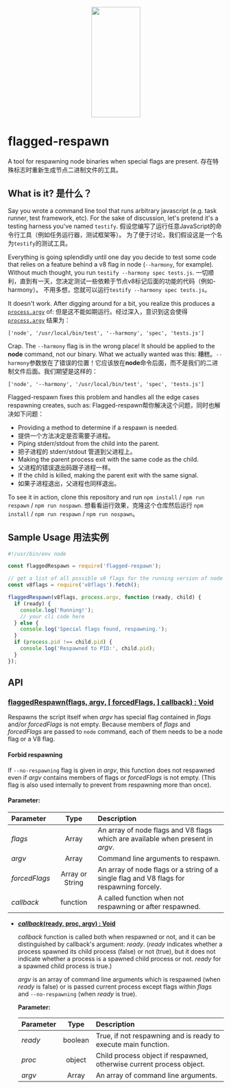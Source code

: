 <p align="center">
  <a href="http://gulpjs.com">
    <img height="257" width="114" src="https://raw.githubusercontent.com/gulpjs/artwork/master/gulp-2x.png">
  </a>
</p>

# flagged-respawn

A tool for respawning node binaries when special flags are present.
存在特殊标志时重新生成节点二进制文件的工具。

## What is it? 是什么？

Say you wrote a command line tool that runs arbitrary javascript (e.g. task runner, test framework, etc). For the sake of discussion, let's pretend it's a testing harness you've named `testify`.
假设您编写了运行任意JavaScript的命令行工具（例如任务运行器，测试框架等）。 为了便于讨论，我们假设这是一个名为`testify`的测试工具。

Everything is going splendidly until one day you decide to test some code that relies on a feature behind a v8 flag in node (`--harmony`, for example).  Without much thought, you run `testify --harmony spec tests.js`.
一切顺利，直到有一天，您决定测试一些依赖于节点v8标记后面的功能的代码（例如-harmony）。 不用多想，您就可以运行`testify --harmony spec tests.js`。

It doesn't work. After digging around for a bit, you realize this produces a [`process.argv`](http://nodejs.org/docs/latest/api/process.html#process_process_argv) of:
但是这不能如期运行。经过深入，意识到这会使得 [`process.argv`](http://nodejs.org/docs/latest/api/process.html#process_process_argv) 结果为：

`['node', '/usr/local/bin/test', '--harmony', 'spec', 'tests.js']`

Crap. The `--harmony` flag is in the wrong place! It should be applied to the **node** command, not our binary. What we actually wanted was this:
糟糕。`--harmony`参数放在了错误的位置！它应该放在**node**命令后面，而不是我们的二进制文件后面。我们期望是这样的：

`['node', '--harmony', '/usr/local/bin/test', 'spec', 'tests.js']`

Flagged-respawn fixes this problem and handles all the edge cases respawning creates, such as:
Flagged-respawn帮你解决这个问题，同时也解决如下问题：
- Providing a method to determine if a respawn is needed.
- 提供一个方法决定是否需要子进程。
- Piping stderr/stdout from the child into the parent.
- 把子进程的 stderr/stdout 管道到父进程上。
- Making the parent process exit with the same code as the child.
- 父进程的错误退出码跟子进程一样。
- If the child is killed, making the parent exit with the same signal.
- 如果子进程退出，父进程也同样退出。

To see it in action, clone this repository and run `npm install` / `npm run respawn` / `npm run nospawn`.
想看看运行效果，克隆这个仓库然后运行 `npm install` / `npm run respawn` / `npm run nospawn`。

## Sample Usage 用法实例

```js
#!/usr/bin/env node

const flaggedRespawn = require('flagged-respawn');

// get a list of all possible v8 flags for the running version of node
const v8flags = require('v8flags').fetch();

flaggedRespawn(v8flags, process.argv, function (ready, child) {
  if (ready) {
    console.log('Running!');
    // your cli code here
  } else {
    console.log('Special flags found, respawning.');
  }
  if (process.pid !== child.pid) {
    console.log('Respawned to PID:', child.pid);
  }
});

```


## API

### <u>flaggedRespawn(flags, argv, [ forcedFlags, ] callback) : Void</u>

Respawns the script itself when *argv* has special flag contained in *flags* and/or *forcedFlags* is not empty. Because members of *flags* and *forcedFlags* are passed to `node` command, each of them needs to be a node flag or a V8 flag.

#### Forbid respawning

If `--no-respawning` flag is given in *argv*, this function does not respawned even if *argv* contains members of flags or *forcedFlags* is not empty. (This flag is also used internally to prevent from respawning more than once).

#### Parameter:

| Parameter     |  Type  | Description |
|:--------------|:------:|:----------------------------------------------------|
| *flags*       | Array  | An array of node flags and V8 flags which are available when present in *argv*. |
| *argv*        | Array  | Command line arguments to respawn.   |
| *forcedFlags* | Array or String  | An array of node flags or a string of a single flag and V8 flags for respawning forcely. |
| *callback*    | function | A called function when not respawning or after respawned. |

* **<u><i>callback</i>(ready, proc, argv) : Void</u>**

    *callback* function is called both when respawned or not, and it can be distinguished by callback's argument: *ready*. (*ready* indicates whether a process spawned its child process (false) or not (true), but it does not indicate whether a process is a spawned child process or not. *ready* for a spawned child process is true.)

    *argv* is an array of command line arguments which is respawned (when *ready* is false) or is passed current process except flags within *flags* and `--no-respawning` (when *ready* is true).

    **Parameter:**

    | Parameter |  Type   | Description               |
    |:----------|:-------:|:--------------------------|
    | *ready*   | boolean | True, if not respawning and is ready to execute main function. |
    | *proc*    | object  | Child process object if respawned, otherwise current process object. |
    | *argv*    | Array   | An array of command line arguments. |

